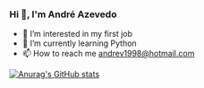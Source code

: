 
 ### Hi 👋, I'm André Azevedo

- 👀 I’m interested in my first job
- 🌱 I’m currently learning Python
- 📫 How to reach me andrev1998@hotmail.com

<!---
andreeviictor1/andreeviictor1 is a ✨ special ✨ repository because its `README.md` (this file) appears on your GitHub profile.
You can click the Preview link to take a look at your changes.
--->
[![Anurag's GitHub stats](https://github-readme-stats.vercel.app/api?username=andreeviictor1)](https://github.com/anuraghazra/github-readme-stats)
